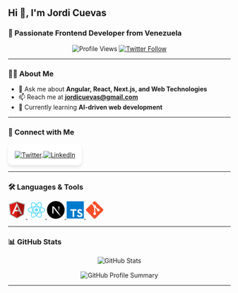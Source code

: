## Hi 👋, I'm Jordi Cuevas  
### 🚀 Passionate Frontend Developer from Venezuela  

<p align="center">  
  <img src="https://komarev.com/ghpvc/?username=jordicuevas&label=Profile%20views&color=0e75b6&style=flat" alt="Profile Views" />  
  <a href="https://twitter.com/jordicuevas" target="blank">  
    <img src="https://img.shields.io/twitter/follow/jordicuevas?logo=twitter&style=for-the-badge" alt="Twitter Follow" />  
  </a>  
</p>  

---

### 👨‍💻 About Me
- 💬 Ask me about **Angular, React, Next.js, and Web Technologies**
- 📫 Reach me at **jordicuevas@gmail.com**
- 🌱 Currently learning **AI-driven web development**

---

### 🔗 Connect with Me  
<div align="left" style="background: white; padding: 15px; border-radius: 10px; box-shadow: 0px 4px 6px rgba(0, 0, 0, 0.1); display: inline-block;">  
  <a href="https://twitter.com/jordicuevas" target="blank">  
    <img align="center" src="https://cdn.jsdelivr.net/npm/simple-icons@3.0.1/icons/twitter.svg" alt="Twitter" height="30" width="40" />  
  </a>  
  <a href="https://linkedin.com/in/jordi-cuevas-merchan/" target="blank">  
    <img align="center" src="https://cdn.jsdelivr.net/npm/simple-icons@3.0.1/icons/linkedin.svg" alt="LinkedIn" height="30" width="40" />  
  </a>  
</div> 

---

### 🛠️ Languages & Tools
<p align="left">  
  <a href="https://angular.io/" target="_blank">  
    <img src="https://raw.githubusercontent.com/devicons/devicon/master/icons/angularjs/angularjs-original.svg" alt="Angular" width="40" height="40"/>  
  </a>  
  <a href="https://reactjs.org/" target="_blank">  
    <img src="https://raw.githubusercontent.com/devicons/devicon/master/icons/react/react-original.svg" alt="React" width="40" height="40"/>  
  </a>  
  <a href="https://nextjs.org/" target="_blank">  
    <img src="https://raw.githubusercontent.com/devicons/devicon/master/icons/nextjs/nextjs-original.svg" alt="Next.js" width="40" height="40"/>  
  </a>  
  <a href="https://www.typescriptlang.org/" target="_blank">  
    <img src="https://raw.githubusercontent.com/devicons/devicon/master/icons/typescript/typescript-original.svg" alt="TypeScript" width="40" height="40"/>  
  </a>  
  <a href="https://git-scm.com/" target="_blank">  
    <img src="https://raw.githubusercontent.com/devicons/devicon/master/icons/git/git-original.svg" alt="Git" width="40" height="40"/>  
  </a>  
</p>  

---

### 📊 GitHub Stats
<p align="center">  
  <img align="center" src="https://github-readme-stats.vercel.app/api?username=jordicuevas&show_icons=true&locale=en&theme=tokyonight" alt="GitHub Stats" />  
</p>  

<p align="center">  
  <img align="center" src="https://github-profile-summary-cards.vercel.app/api/cards/profile-details?username=jordicuevas&theme=github_dark" alt="GitHub Profile Summary" />  
</p>

---
